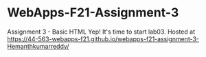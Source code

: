# WebApps-F21-Assignment-3
Assignment 3 - Basic HTML
Yep! It's time to start lab03.
Hosted at <https://44-563-webapps-f21.github.io/webapps-f21-assignment-3-Hemanthkumarreddy/>